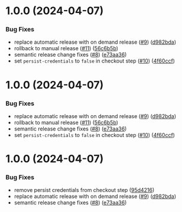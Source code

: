 # 1.0.0 (2024-04-07)


### Bug Fixes

* replace automatic release with on demand release ([#9](https://github.com/gabriel-bornea/monadyssey/issues/9)) ([d982bda](https://github.com/gabriel-bornea/monadyssey/commit/d982bda08dae8ce90f13d119b790bcfea2c93535))
* rollback to manual release ([#11](https://github.com/gabriel-bornea/monadyssey/issues/11)) ([56c6b5b](https://github.com/gabriel-bornea/monadyssey/commit/56c6b5bda12f0ffec0c23ab00cb92d3da679e3dc))
* semantic release change fixes ([#8](https://github.com/gabriel-bornea/monadyssey/issues/8)) ([e73aa36](https://github.com/gabriel-bornea/monadyssey/commit/e73aa36ba6fb8f0f930c6e1180822d85c5d15665))
* set `persist-credentials` to `false` in checkout step ([#10](https://github.com/gabriel-bornea/monadyssey/issues/10)) ([4f60ccf](https://github.com/gabriel-bornea/monadyssey/commit/4f60ccf35745f22c193e1ab361d1c3141fdb1f7a))

# 1.0.0 (2024-04-07)


### Bug Fixes

* replace automatic release with on demand release ([#9](https://github.com/gabriel-bornea/monadyssey/issues/9)) ([d982bda](https://github.com/gabriel-bornea/monadyssey/commit/d982bda08dae8ce90f13d119b790bcfea2c93535))
* rollback to manual release ([#11](https://github.com/gabriel-bornea/monadyssey/issues/11)) ([56c6b5b](https://github.com/gabriel-bornea/monadyssey/commit/56c6b5bda12f0ffec0c23ab00cb92d3da679e3dc))
* semantic release change fixes ([#8](https://github.com/gabriel-bornea/monadyssey/issues/8)) ([e73aa36](https://github.com/gabriel-bornea/monadyssey/commit/e73aa36ba6fb8f0f930c6e1180822d85c5d15665))
* set `persist-credentials` to `false` in checkout step ([#10](https://github.com/gabriel-bornea/monadyssey/issues/10)) ([4f60ccf](https://github.com/gabriel-bornea/monadyssey/commit/4f60ccf35745f22c193e1ab361d1c3141fdb1f7a))

# 1.0.0 (2024-04-07)


### Bug Fixes

* remove persist credentials from checkout step ([95d4216](https://github.com/gabriel-bornea/monadyssey/commit/95d421622f8fb648ef7f90b462d3e137e9aa74ab))
* replace automatic release with on demand release ([#9](https://github.com/gabriel-bornea/monadyssey/issues/9)) ([d982bda](https://github.com/gabriel-bornea/monadyssey/commit/d982bda08dae8ce90f13d119b790bcfea2c93535))
* semantic release change fixes ([#8](https://github.com/gabriel-bornea/monadyssey/issues/8)) ([e73aa36](https://github.com/gabriel-bornea/monadyssey/commit/e73aa36ba6fb8f0f930c6e1180822d85c5d15665))
